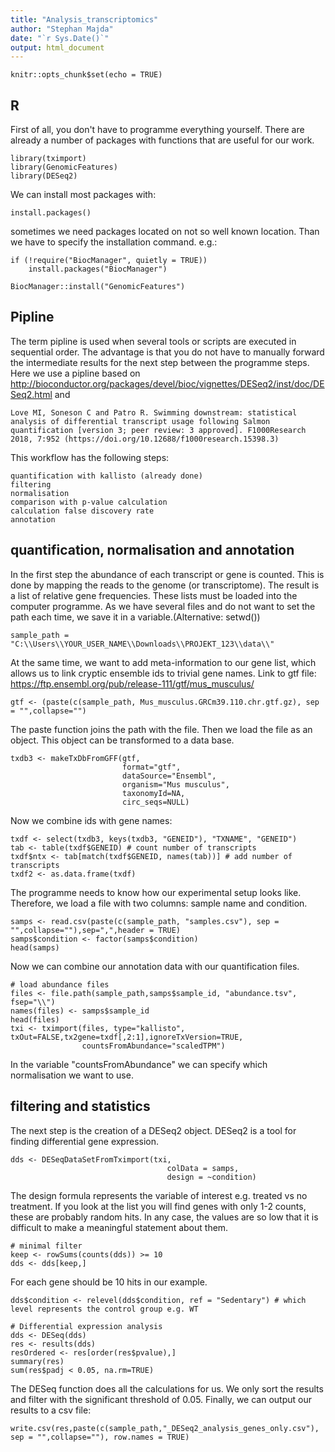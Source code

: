 ```yaml
---
title: "Analysis_transcriptomics"
author: "Stephan Majda"
date: "`r Sys.Date()`"
output: html_document
---
```


```{r setup, include=FALSE}
knitr::opts_chunk$set(echo = TRUE)
```

## R 

First of all, you don't have to programme everything yourself. There are already a number of packages with functions that are useful for our work.

```{r cars}
library(tximport)
library(GenomicFeatures)
library(DESeq2)
```

We can install most packages with:
```
install.packages()
```
sometimes we need packages located on not so well known location. Than we have to specify the installation command. e.g.:
```
if (!require("BiocManager", quietly = TRUE))
    install.packages("BiocManager")

BiocManager::install("GenomicFeatures")
```

## Pipline

The term pipline is used when several tools or scripts are executed in sequential order. The advantage is that you do not have to manually forward the intermediate results for the next step between the programme steps.
Here we use a pipline based on http://bioconductor.org/packages/devel/bioc/vignettes/DESeq2/inst/doc/DESeq2.html and 
```
Love MI, Soneson C and Patro R. Swimming downstream: statistical analysis of differential transcript usage following Salmon quantification [version 3; peer review: 3 approved]. F1000Research 2018, 7:952 (https://doi.org/10.12688/f1000research.15398.3)
```
This workflow has the following steps:

```{r pressure, echo=FALSE}
quantification with kallisto (already done)
filtering
normalisation
comparison with p-value calculation
calculation false discovery rate
annotation
```

## quantification, normalisation and annotation
In the first step the abundance of each transcript or gene is counted. This is done by mapping the reads to the genome (or transcriptome).
The result is a list of relative gene frequencies. 
These lists must be loaded into the computer programme. As we have several files and do not want to set the path each time, we save it in a variable.(Alternative: setwd())
```
sample_path = "C:\\Users\\YOUR_USER_NAME\\Downloads\\PROJEKT_123\\data\\"
```
At the same time, we want to add meta-information to our gene list, which allows us to link cryptic ensemble ids to trivial gene names. Link to gtf file: https://ftp.ensembl.org/pub/release-111/gtf/mus_musculus/
```
gtf <- (paste(c(sample_path, Mus_musculus.GRCm39.110.chr.gtf.gz), sep = "",collapse="")
```
The paste function joins the path with the file. Then we load the file as an object. This object can be transformed to a data base.
```
txdb3 <- makeTxDbFromGFF(gtf,
                         format="gtf",
                         dataSource="Ensembl",
                         organism="Mus musculus",
                         taxonomyId=NA,
                         circ_seqs=NULL)
```
Now we combine ids with gene names:
```
txdf <- select(txdb3, keys(txdb3, "GENEID"), "TXNAME", "GENEID")
tab <- table(txdf$GENEID) # count number of transcripts
txdf$ntx <- tab[match(txdf$GENEID, names(tab))] # add number of transcripts
txdf2 <- as.data.frame(txdf)
```
The programme needs to know how our experimental setup looks like. Therefore, we load a file with two columns: sample name and condition.
```
samps <- read.csv(paste(c(sample_path, "samples.csv"), sep = "",collapse=""),sep=",",header = TRUE)
samps$condition <- factor(samps$condition)
head(samps) 
```
Now we can combine our annotation data with our quantification files.
```
# load abundance files
files <- file.path(sample_path,samps$sample_id, "abundance.tsv", fsep="\\")
names(files) <- samps$sample_id
head(files)   
txi <- tximport(files, type="kallisto", txOut=FALSE,tx2gene=txdf[,2:1],ignoreTxVersion=TRUE,
                countsFromAbundance="scaledTPM")
```
In the variable "countsFromAbundance" we can specify which normalisation we want to use. 
 
## filtering and statistics
The next step is the creation of a DESeq2 object. DESeq2 is a tool for finding differential gene expression.
```
dds <- DESeqDataSetFromTximport(txi,
                                   colData = samps,
                                   design = ~condition)
```
The design formula represents the variable of interest e.g. treated vs no treatment.
If you look at the list you will find genes with only 1-2 counts, these are probably random hits. In any case, the values are so low that it is difficult to make a meaningful statement about them.
```
# minimal filter
keep <- rowSums(counts(dds)) >= 10
dds <- dds[keep,]
```
For each gene should be 10 hits in our example.
```
dds$condition <- relevel(dds$condition, ref = "Sedentary") # which level represents the control group e.g. WT

# Differential expression analysis
dds <- DESeq(dds)
res <- results(dds)
resOrdered <- res[order(res$pvalue),]
summary(res)
sum(res$padj < 0.05, na.rm=TRUE)
```
The DESeq function does all the calculations for us. We only sort the results and filter with the significant threshold of 0.05.
Finally, we can output our results to a csv file:
```
write.csv(res,paste(c(sample_path,"_DESeq2_analysis_genes_only.csv"), sep = "",collapse=""), row.names = TRUE)
```

